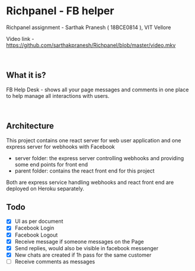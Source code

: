 # Richpanel - FB helper

Richpanel assignment - Sarthak Pranesh ( 18BCE0814 ), VIT Vellore

Video link - https://github.com/sarthakpranesh/Richpanel/blob/master/video.mkv

<br />

## What it is?

FB Help Desk - shows all your page messages and comments in one place to help manage all interactions with users.

<br />

## Architecture
This project contains one react server for web user application and one express server for webhooks with Facebook
- server folder: the express server controlling webhooks and providing some end points for front end
- parent folder: contains the react front end for this project

Both are express service handling webhooks and react front end are deployed on Heroku separately.


## Todo

- [x] UI as per document
- [x] Facebook Login
- [x] Facebook Logout
- [x] Receive message if someone messages on the Page
- [x] Send replies, would also be visible in facebook messenger
- [x] New chats are created if 1h pass for the same customer
- [ ] Receive comments as messages
